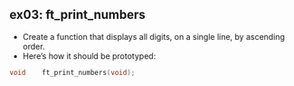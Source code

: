 ## ex03: ft_print_numbers ##

- Create a function that displays all digits, on a single line, by ascending order.
- Here’s how it should be prototyped:
```c
void	ft_print_numbers(void);
